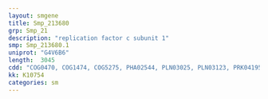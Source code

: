 ```yaml
---
layout: smgene
title: Smp_213680
grp: Smp_21
description: "replication factor c subunit 1"
smp: Smp_213680.1
uniprot: "G4V6B6"
length:  3045
cdd: "COG0470, COG1474, COG5275, PHA02544, PLN03025, PLN03123, PRK04195, PRK07956, TIGR00575, cd00009, cd00027, cl00038, cl07222, cl21455, pfam00004, pfam00533, pfam03215, pfam08519, smart00292, smart00382"
kk: K10754
categories: sm
---
```

